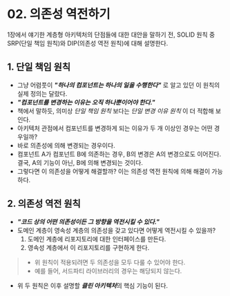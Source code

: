 # 02. 의존성 역전하기
1장에서 얘기한 계층형 아키텍처의 단점들에 대한 대안을 말하기 전, SOLID 원칙 중 SRP(단일 책임 원칙)와 DIP(의존성 역전 원칙)에 대해 설명한다.

## 1. 단일 책임 원칙
- 그냥 어렴풋이 ***"하나의 컴포넌트는 하나의 일을 수행한다"*** 로 알고 있던 이 원칙의 실제 정의는 달랐다.
- ***"컴포넌트를 변경하는 이유는 오직 하나뿐이어야 한다."***
- 책에서 말하듯, 의미상 *단일 책임 원칙* 보다는 *단일 변경 이유 원칙* 이 더 적합해 보인다.
- 아키텍처 관점에서 컴포넌트를 변경하게 되는 이유가 두 개 이상인 경우는 어떤 경우일까?
- 바로 의존성에 의해 변경되는 경우이다.
- 컴포넌트 A가 컴포넌트 B에 의존하는 경우, B의 변경은 A의 변경으로도 이어진다. 결국, A의 기능이 아닌, B에 의해 변경되는 것이다.
- 그렇다면 이 의존성을 어떻게 해결할까? 이는 의존성 역전 원칙에 의해 해결이 가능하다.

## 2. 의존성 역전 원칙
- ***"코드 상의 어떤 의존성이든 그 방향을 역전시킬 수 있다."***
- 도메인 계층이 영속성 계층의 의존성을 갖고 있다면 어떻게 역전시킬 수 있을까?
  1. 도메인 계층에 리포지토리에 대한 인터페이스를 만든다.
  2. 영속성 계층에서 이 리포지토리를 구현하게 한다.
>- 위 원칙이 적용되려면 두 의존성을 모두 다룰 수 있어야 한다.
>- 예를 들어, 서드파티 라이브러리의 경우는 해당되지 않는다.
- 위 두 원칙은 이후 설명할 ***클린 아키텍처***의 핵심 기능이 된다.